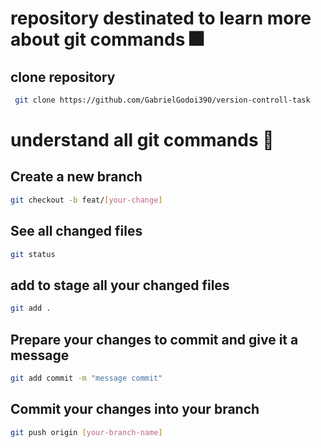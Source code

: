 # repository destinated to learn more about git commands :fireworks:


## clone repository
```bash
 git clone https://github.com/GabrielGodoi390/version-controll-task
```

# understand all git commands :tada:

## Create a new branch
```bash
git checkout -b feat/[your-change]
```

## See all changed files
```bash
git status
```

## add to stage all your changed files
```bash
git add .
```

## Prepare your changes to commit and give it a message
```bash
git add commit -m "message commit"
```

## Commit your changes into your branch
```bash
git push origin [your-branch-name]
```
